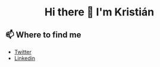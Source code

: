 <h1 align="center">Hi there 🙌 I'm Kristián</h1>

<!--
## ⬆ What I'm up to
- 🌱 I’m currently learning **Haskell**, **Flutter** & **Rust**
- 📖 I'm currently reading [Real-World Cryptography by David Wong][rwc-book]
-->
<!-- - 🌱 I’m currently learning <img alt="Kristian's Twitter" width="16px" src="https://cdn.jsdelivr.net/npm/simple-icons@v3/icons/haskell.svg" /> **Haskell** & <img alt="Kristian's Twitter" width="16px" src="https://cdn.jsdelivr.net/npm/simple-icons@v3/icons/flutter.svg" /> **Flutter** -->

## 📫 Where to find me
<!--https://github.com/simple-icons/simple-icons-->
<!-- [<img align="left" alt="Kristian's Twitter" width="32px" src="https://cdn.jsdelivr.net/npm/simple-icons@v3/icons/twitter.svg" />][twitter]
[<img style="fill: #FFF;" align="left" alt="Kristian's | LinkedIn" width="32px" src="https://cdn.jsdelivr.net/npm/simple-icons@v3/icons/linkedin.svg" />][linkedin] -->

- [Twitter][twitter]
- [Linkedin][linkedin]





[twitter]: https://twitter.com/KristianBalaj
[linkedin]: https://www.linkedin.com/in/kristian-balaj/
[rwc-book]: https://www.manning.com/books/real-world-cryptography

<!--![Kristian's GitHub stats](https://github-readme-stats.vercel.app/api?username=KristianBalaj&count_private=true)-->

<!--
**KristianBalaj/KristianBalaj** is a ✨ _special_ ✨ repository because its `README.md` (this file) appears on your GitHub profile.

Here are some ideas to get you started:

- 🔭 I’m currently working on ...
- 🌱 I’m currently learning ...
- 👯 I’m looking to collaborate on ...
- 🤔 I’m looking for help with ...
- 💬 Ask me about ...
- 📫 How to reach me: ...
- 😄 Pronouns: ...
- ⚡ Fun fact: ...
-->
